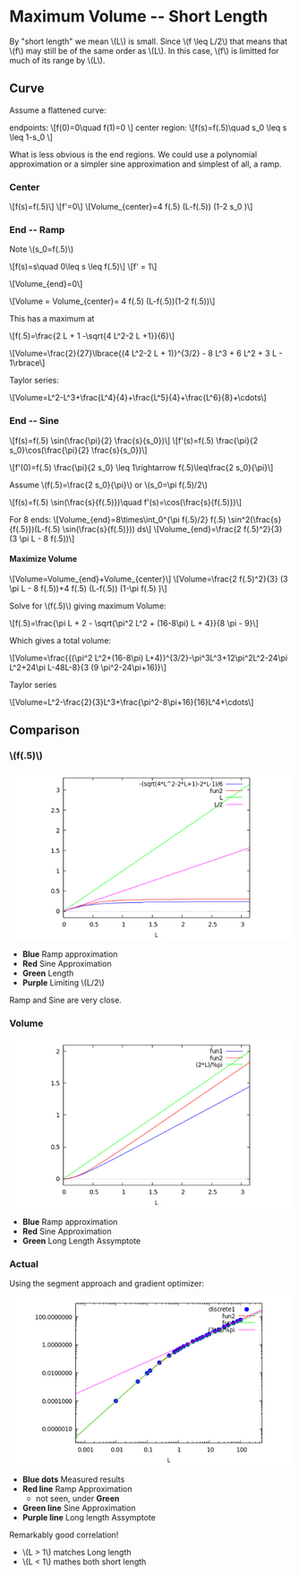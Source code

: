 # Maximum Volume -- Short Length

By "short length" we mean \\(L\\) is small. Since \\(f \leq L/2\\) that means that \\(f\\) may still be of the same order as \\(L\\). In this case, \\(f\\) is limitted for much of its range by \\(L\\).

## Curve

Assume a flattened curve:

endpoints:
\\[f(0)=0\quad f(1)=0 \\]
center region:
\\[f(s)=f(.5)\quad s\_0 \leq s \leq 1-s\_0 \\]

What is less obvious is the end regions. We could use a polynomial approximation or a simpler sine approximation and simplest of all, a ramp.

### Center

\\[f(s)=f(.5)\\]
\\[f'=0\\]
\\[Volume\_{center}=4 f(.5) (L-f(.5)) (1-2 s\_0 )\\]

### End -- Ramp

Note \\(s\_0=f(.5)\\)

\\[f(s)=s\quad 0\leq s \leq f(.5)\\]
\\[f' = 1\\]

\\[Volume\_{end}=0\\]

\\[Volume = Volume\_{center}= 4 f(.5) (L-f(.5))(1-2 f(.5))\\] 

This has a maximum at

\\[f(.5)=\frac{2 L + 1 -\sqrt{4 L\^2-2 L +1}}{6}\\]

\\[Volume=\frac{2}{27}\lbrace{(4 L\^2-2 L + 1)}\^{3/2} - 8 L\^3 + 6 L\^2 + 3 L - 1\rbrace\\]

Taylor series:

\\[Volume=L\^2-L\^3+\frac{L\^4}{4}+\frac{L^5}{4}+\frac{L\^6}{8}+\cdots\\]

### End -- Sine

\\[f(s)=f(.5) \sin(\frac{\pi}{2} \frac{s}{s\_0})\\]
\\[f'(s)=f(.5) \frac{\pi}{2 s\_0}\cos(\frac{\pi}{2} \frac{s}{s\_0})\\]

\\[f'(0)=f(.5) \frac{\pi}{2 s\_0} \leq 1\rightarrow f(.5)\leq\frac{2 s\_0}{\pi}\\]

Assume \\(f(.5)=\frac{2 s\_0}{\pi}\\) or \\(s\_0=\pi f(.5)/2\\)

\\[f(s)=f(.5) \sin(\frac{s}{f(.5)})\quad f'(s)=\cos(\frac{s}{f(.5)})\\]


For 8 ends:
\\[Volume\_{end}=8\times\int\_0\^{\pi f(.5)/2} f(.5) \sin\^2(\frac{s}{f(.5)})(L-f(.5) \sin(\frac{s}{f(.5)})) ds\\]
\\[Volume\_{end}=\frac{2 f(.5)\^2}{3} (3 \pi L - 8 f(.5))\\]


#### Maximize Volume

\\[Volume=Volume\_{end}+Volume\_{center}\\]
\\[Volume=\frac{2 f(.5)\^2}{3} (3 \pi L - 8 f(.5))+4 f(.5) (L-f(.5)) (1-\pi f(.5)
 )\\]

Solve for \\(f(.5)\\) giving maximum Volume:

\\[f(.5)=\frac{\pi L + 2 - \sqrt{\pi\^2 L\^2 + (16-8\pi) L + 4}}{8 \pi - 9}\\]

Which gives a total volume:

\\[Volume=\frac{{(\pi\^2 L\^2+(16-8\pi) L+4)}\^{3/2}-\pi\^3L\^3+12\pi\^2L\^2-24\pi L\^2+24\pi L-48L-8}{3 (9 \pi\^2-24\pi+16)}\\]

Taylor series

\\[Volume=L\^2-\frac{2}{3}L\^3+\frac{\pi\^2-8\pi+16}{16}L\^4+\cdots\\]

## Comparison

### \\(f(.5)\\)
![](images/effs.png)

* __Blue__ Ramp approximation
* __Red__  Sine Approximation
* __Green__ Length
* __Purple__ Limiting \\(L/2\\)

Ramp and Sine are very close.

### Volume
![](images/vees.png)

* __Blue__ Ramp approximation
* __Red__  Sine Approximation
* __Green__ Long Length Assymptote

### Actual

Using the segment approach and gradient optimizer:

![](images/loglog.png)

* __Blue dots__ Measured results
* __Red line__  Ramp Approximation
  * not seen, under __Green__
* __Green line__ Sine Approximation
* __Purple line__ Long length Assymptote

Remarkably good correlation!

* \\(L > 1\\) matches Long length
* \\(L < 1\\) mathes both short length
